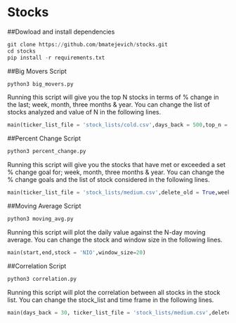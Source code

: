 # Stocks

##Dowload and install dependencies
```python
git clone https://github.com/bmatejevich/stocks.git
cd stocks
pip install -r requirements.txt
```


##Big Movers Script
```python
python3 big_movers.py
```
Running this script will give you the top N stocks in terms of % change in the last; week, month, three months & year.
You can change the list of stocks analyzed and value of N in the following lines.
```python
main(ticker_list_file = 'stock_lists/cold.csv',days_back = 500,top_n = 4,delete_old = True)
```


##Percent Change Script
```python
python3 percent_change.py
```
Running this script will give you the stocks that have met or exceeded a set % change goal for; week, month, three months & year.
You can change the % change goals and the list of stock considered in the following lines.
```python
main(ticker_list_file = 'stock_lists/medium.csv',delete_old = True,week_win_percent = 15,month_win_percent = 70,three_month_win_percent = 120,year_win_percent = 500)
```

##Moving Average Script
```python
python3 moving_avg.py
```
Running this script will plot the daily value against the N-day moving average.
You can change the stock and window size in the following lines.
```python
main(start,end,stock = 'NIO',window_size=20)
```


##Correlation Script
```python
python3 correlation.py
```
Running this script will plot the correlation between all stocks in the stock list.
You can change the stock_list and time frame in the following lines.
```python
main(days_back = 30, ticker_list_file = 'stock_lists/medium.csv',delete_old = True)
```


